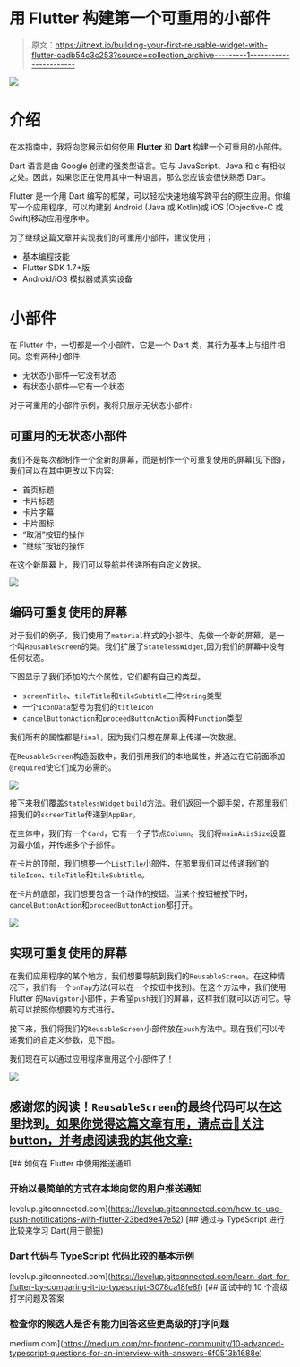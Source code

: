 # 用 Flutter 构建第一个可重用的小部件

> 原文：<https://itnext.io/building-your-first-reusable-widget-with-flutter-cadb54c3c253?source=collection_archive---------1----------------------->

![](img/2a10a8ff08aff1b97e55c9cb32d2e31b.png)

# 介绍

在本指南中，我将向您展示如何使用 **Flutter** 和 **Dart** 构建一个可重用的小部件。

Dart 语言是由 Google 创建的强类型语言。它与 JavaScript、Java 和 c 有相似之处。因此，如果您正在使用其中一种语言，那么您应该会很快熟悉 Dart。

Flutter 是一个用 Dart 编写的框架，可以轻松快速地编写跨平台的原生应用。你编写一个应用程序，可以构建到 Android (Java 或 Kotlin)或 iOS (Objective-C 或 Swift)移动应用程序中。

为了继续这篇文章并实现我们的可重用小部件，建议使用；

*   基本编程技能
*   Flutter SDK 1.7+版
*   Android/iOS 模拟器或真实设备

# 小部件

在 Flutter 中，一切都是一个小部件。它是一个 Dart 类，其行为基本上与组件相同。您有两种小部件:

*   无状态小部件—它没有状态
*   有状态小部件—它有一个状态

对于可重用的小部件示例，我将只展示无状态小部件:

## 可重用的无状态小部件

我们不是每次都制作一个全新的屏幕，而是制作一个可重复使用的屏幕(见下图)，我们可以在其中更改以下内容:

*   首页标题
*   卡片标题
*   卡片字幕
*   卡片图标
*   “取消”按钮的操作
*   “继续”按钮的操作

在这个新屏幕上，我们可以导航并传递所有自定义数据。

![](img/d746fd2f48debc85e17c0ca18a0364a8.png)

## 编码可重复使用的屏幕

对于我们的例子，我们使用了`material`样式的小部件。先做一个新的屏幕，是一个叫`ReusableScreen`的类。我们扩展了`StatelessWidget`,因为我们的屏幕中没有任何状态。

下图显示了我们添加的六个属性，它们都有自己的类型。

*   `screenTitle`、`tileTitle`和`tileSubtitle`三种`String`类型
*   一个`IconData`型号为我们的`titleIcon`
*   `cancelButtonAction`和`proceedButtonAction`两种`Function`类型

我们所有的属性都是`final`，因为我们只想在屏幕上传递一次数据。

在`ReusableScreen`构造函数中，我们引用我们的本地属性，并通过在它前面添加`@required`使它们成为必需的。

![](img/ad3dd89ea01632574da2c7c6dfd6437a.png)

接下来我们覆盖`StatelessWidget` `build`方法。我们返回一个脚手架，在那里我们把我们的`screenTitle`传递到`AppBar`。

在主体中，我们有一个`Card`，它有一个子节点`Column`。我们将`mainAxisSize`设置为最小值，并传递多个子部件。

在卡片的顶部，我们想要一个`ListTile`小部件，在那里我们可以传递我们的`tileIcon`、`tileTitle`和`tileSubtitle`。

在卡片的底部，我们想要包含一个动作的按钮。当某个按钮被按下时，`cancelButtonAction`和`proceedButtonAction`都打开。

![](img/e28231c86970469ee57db2c4d9aaf8f1.png)

## 实现可重复使用的屏幕

在我们应用程序的某个地方，我们想要导航到我们的`ReusableScreen`。在这种情况下，我们有一个`onTap`方法(可以在一个按钮中找到)。在这个方法中，我们使用 Flutter 的`Navigator`小部件，并希望`push`我们的屏幕，这样我们就可以访问它。导航可以按照你想要的方式进行。

接下来，我们将我们的`ReusableScreen`小部件放在`push`方法中。现在我们可以传递我们的自定义参数，见下图。

我们现在可以通过应用程序重用这个小部件了！

![](img/488605a464c915603dc10944c2420c12.png)

## 感谢您的阅读！`ReusableScreen`的最终代码可以在这里找到[。如果你觉得这篇文章有用，请点击👏关注 button，并考虑阅读我的其他文章:](https://gist.github.com/jeroenouw/a35e208c3d6e4977f6b12ce02964f7c3)

[](https://levelup.gitconnected.com/how-to-use-push-notifications-with-flutter-23bed9e47e52) [## 如何在 Flutter 中使用推送通知

### 开始以最简单的方式在本地向您的用户推送通知

levelup.gitconnected.com](https://levelup.gitconnected.com/how-to-use-push-notifications-with-flutter-23bed9e47e52) [](https://levelup.gitconnected.com/learn-dart-for-flutter-by-comparing-it-to-typescript-3078ca18fe8f) [## 通过与 TypeScript 进行比较来学习 Dart(用于颤振)

### Dart 代码与 TypeScript 代码比较的基本示例

levelup.gitconnected.com](https://levelup.gitconnected.com/learn-dart-for-flutter-by-comparing-it-to-typescript-3078ca18fe8f) [](https://medium.com/mr-frontend-community/10-advanced-typescript-questions-for-an-interview-with-answers-6f0513b1688e) [## 面试中的 10 个高级打字问题及答案

### 检查你的候选人是否有能力回答这些更高级的打字问题

medium.com](https://medium.com/mr-frontend-community/10-advanced-typescript-questions-for-an-interview-with-answers-6f0513b1688e)